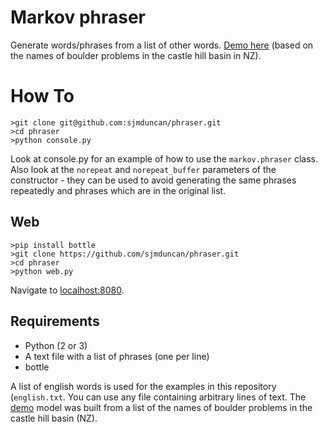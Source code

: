 # Markov phraser

Generate words/phrases from a list of other words.
[Demo here](https://boulder.pythonanywhere.com) (based on the names of boulder problems in the castle hill basin in NZ).


# How To

    >git clone git@github.com:sjmduncan/phraser.git
	>cd phraser
	>python console.py

Look at console.py for an example of how to use the `markov.phraser`
class. Also look at the `norepeat` and `norepeat_buffer` parameters of
the constructor - they can be used to avoid generating the same
phrases repeatedly and phrases which are in the original list.

## Web

	>pip install bottle
	>git clone https://github.com/sjmduncan/phraser.git
	>cd phraser
	>python web.py

Navigate to [localhost:8080](http://localhost:8080/).

## Requirements

* Python (2 or 3)
* A text file with a list of phrases (one per line)
* bottle

A list of english words is used for the examples in this repository
(`english.txt`. You can use any file containing arbitrary lines of
text. The [demo](https://boulder.pythonanywhere.com) model was built
from a list of the names of boulder problems in the castle hill basin
(NZ).
